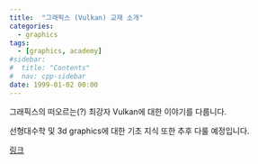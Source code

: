 ```yaml
---
title:  "그래픽스 (Vulkan) 교재 소개" 
categories:
  - graphics
tags:
  - [graphics, academy]
#sidebar:
#  title: "Contents"
#  nav: cpp-sidebar
date: 1999-01-02 00:00
---
```


그래픽스의 떠오르는(?) 최강자 Vulkan에 대한 이야기를 다룹니다.

선형대수학 및 3d graphics에 대한 기초 지식 또한 추후 다룰 예정입니다.

[링크](https://vulkan-tutorial.com/)